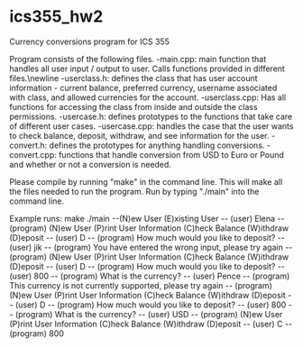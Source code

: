 # ics355_hw2
Currency conversions program for ICS 355

Program consists of the following files.
-main.cpp: main function that handles all user input / output to user. Calls functions provided in different files.\newline
-userclass.h: defines the class that has user account information - current balance, preferred currency, username associated with class, and allowed currencies for the account.
-userclass.cpp: Has all functions for accessing the class from inside and outside the class permissions.
-usercase.h: defines prototypes to the functions that take care of different user cases.
-usercase.cpp: handles the case that the user wants to check balance, deposit, withdraw, and see information for the user.
-convert.h: defines the prototypes for anything handling conversions.
-convert.cpp: functions that handle conversion from USD to Euro or Pound and whether or not a conversion is needed.


Please compile by running "make" in the command line. This will make all the files needed to run the program.
Run by typing "./main" into the command line.

Example runs:
make
./main
--(N)ew User (E)xisting User
-- (user) Elena
-- (program) (N)ew User (P)rint User Information (C)heck Balance (W)ithdraw (D)eposit
-- (user) D
-- (program) How much would you like to deposit?
-- (user) jik
-- (program) You have entered the wrong input, please try again
-- (program) (N)ew User (P)rint User Information (C)heck Balance (W)ithdraw (D)eposit
-- (user) D
-- (program) How much would you like to deposit?
-- (user) 800
-- (program) What is the currency?
-- (user) Pence
-- (program) This currency is not currently supported, please try again
-- (program) (N)ew User (P)rint User Information (C)heck Balance (W)ithdraw (D)eposit
-- (user) D
-- (program) How much would you like to deposit?
-- (user) 800
-- (program) What is the currency?
-- (user) USD
-- (program) (N)ew User (P)rint User Information (C)heck Balance (W)ithdraw (D)eposit
-- (user) C
-- (program) 800




